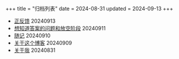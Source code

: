 +++
title = "归档列表"
date = 2024-08-31
updated = 2024-09-13
+++

- [正反馈](/archives/goodthings.md)     20240913
- [想知道答案的问题和放空阶段](/archives/questionandgaptime)        20240911
- [随记](/archives/thought/)          20240910
- [关于这个博客](/project/about-this-blog)        20240909
- [关于我](/archives/aboutme/)          20240831